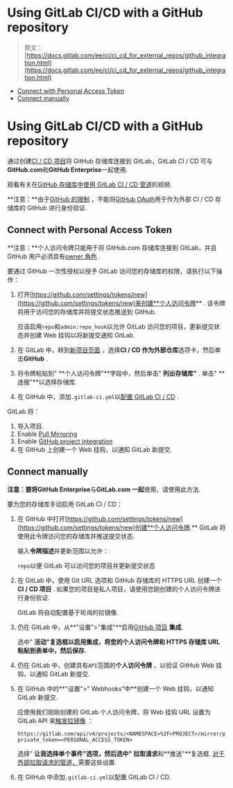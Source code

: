 # Using GitLab CI/CD with a GitHub repository

> 原文：[https://docs.gitlab.com/ee/ci/ci_cd_for_external_repos/github_integration.html](https://docs.gitlab.com/ee/ci/ci_cd_for_external_repos/github_integration.html)

*   [Connect with Personal Access Token](#connect-with-personal-access-token)
*   [Connect manually](#connect-manually)

# Using GitLab CI/CD with a GitHub repository[](#using-gitlab-cicd-with-a-github-repository-premium "Permalink")

通过创建[CI / CD 项目](index.html)将 GitHub 存储库连接到 GitLab，GitLab CI / CD 可与**GitHub.com**和**GitHub Enterprise**一起使用.

观看有关在[GitHub 存储库中使用 GitLab CI / CD 管道](https://www.youtube.com/watch?v=qgl3F2j-1cI)的视频.

**注意：**由于[GitHub 的限制](https://gitlab.com/gitlab-org/gitlab/-/issues/9147) ，不能将[GitHub OAuth](../../integration/github.html#enabling-github-oauth)用于作为外部 CI / CD 存储库的 GitHub 进行身份验证.

## Connect with Personal Access Token[](#connect-with-personal-access-token "Permalink")

**注意：**个人访问令牌只能用于将 GitHub.com 存储库连接到 GitLab，并且 GitHub 用户必须具有[owner 角色](https://help.github.com/en/github/getting-started-with-github/access-permissions-on-github) .

要通过 GitHub 一次性授权以授予 GitLab 访问您的存储库的权限，请执行以下操作：

1.  打开[https://github.com/settings/tokens/new](https://github.com/settings/tokens/new)来创建**个人访问令牌** . 该令牌将用于访问您的存储库并将提交状态推送到 GitHub.

    应该启用`repo`和`admin:repo_hook`以允许 GitLab 访问您的项目，更新提交状态并创建 Web 挂钩以将新提交通知 GitLab.

2.  在 GitLab 中，转到[新项目页面](../../gitlab-basics/create-project.html#create-a-project-in-gitlab) ，选择**CI / CD 作为外部仓库**选项卡，然后单击**GitHub** .

3.  将令牌粘贴到" **个人访问令牌"**字段中，然后单击" **列出存储库"** . 单击" **连接"**以选择存储库.

4.  在 GitHub 中，添加`.gitlab-ci.yml`以[配置 GitLab CI / CD](../quick_start/README.html) .

GitLab 将：

1.  导入项目.
2.  Enable [Pull Mirroring](../../user/project/repository/repository_mirroring.html#pulling-from-a-remote-repository-starter)
3.  Enable [GitHub project integration](../../user/project/integrations/github.html)
4.  在 GitHub 上创建一个 Web 挂钩，以通知 GitLab 新提交.

## Connect manually[](#connect-manually "Permalink")

**注意：**要将**GitHub Enterprise**与**GitLab.com 一起**使用，请使用此方法.

要为您的存储库手动启用 GitLab CI / CD：

1.  在 GitHub 中打开[https://github.com/settings/tokens/new](https://github.com/settings/tokens/new)创建**个人访问令牌.** GitLab 将使用此令牌访问您的存储库并推送提交状态.

    输入**令牌描述**并更新范围以允许：

    `repo`以便 GitLab 可以访问您的项目并更新提交状态

2.  在 GitLab 中，使用 Git URL 选项和 GitHub 存储库的 HTTPS URL 创建一个**CI / CD 项目** . 如果您的项目是私人项目，请使用您刚创建的个人访问令牌进行身份验证.

    GitLab 将自动配置基于轮询的拉镜像.

3.  仍在 GitLab 中，从**"设置">"集成"**启用[GitHub 项目](../../user/project/integrations/github.html) **集成.**

    选中" **活动"**复选框以启用集成，将您的个人访问令牌和 HTTPS 存储库 URL 粘贴到表单中，然后**保存.**

4.  仍在 GitLab 中，创建具有`API`范围的**个人访问令牌** ，以验证 GitHub Web 挂钩，以通知 GitLab 新提交.

5.  在 GitHub 中的**"设置">" Webhooks"中**创建一个 Web 挂钩，以通知 GitLab 新提交.

    应使用我们刚刚创建的 GitLab 个人访问令牌，将 Web 挂钩 URL 设置为 GitLab API 来[触发拉镜像](../../api/projects.html#start-the-pull-mirroring-process-for-a-project-starter) ：

    ```
    https://gitlab.com/api/v4/projects/<NAMESPACE>%2F<PROJECT>/mirror/pull?private_token=<PERSONAL_ACCESS_TOKEN> 
    ```

    选择" **让我选择单个事件"**选项，然后选中" **拉**取**请求**和**推送"**复选框. [对于外部拉取请求的管道，](index.html#pipelines-for-external-pull-requests)需要这些设置.

6.  在 GitHub 中添加`.gitlab-ci.yml`以配置 GitLab CI / CD.
